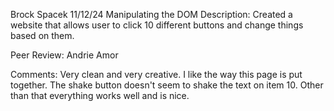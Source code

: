 Brock Spacek
11/12/24
Manipulating the DOM
Description: Created a website that allows user to click 10 different buttons and change things based on them.

Peer Review: Andrie Amor

Comments: Very clean and very creative. I like the way this page is put together. The shake button doesn't seem to shake the text on item 10. Other than that everything works well and is nice.

